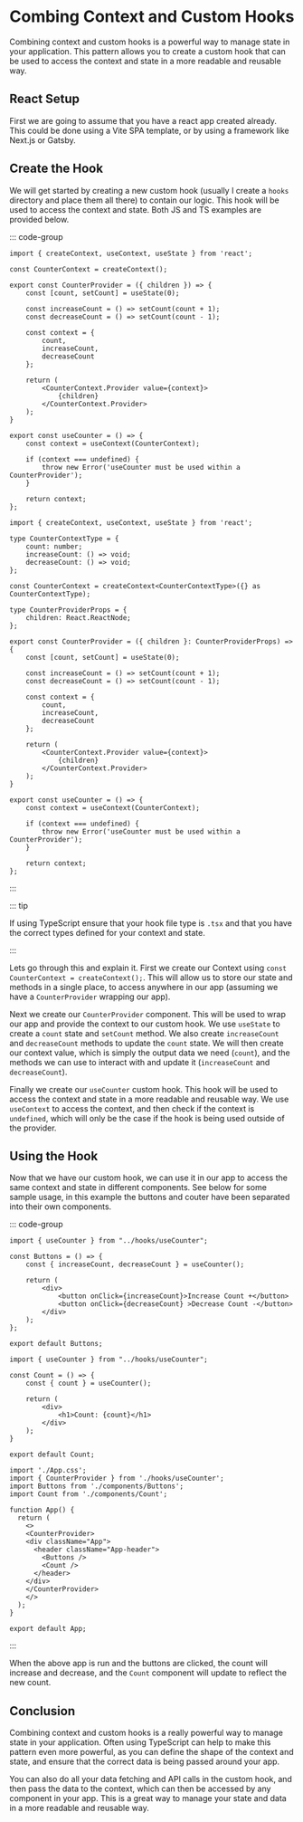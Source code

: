 # Combing Context and Custom Hooks

Combining context and custom hooks is a powerful way to manage state in your application. This pattern allows you to create a custom hook that can be used to access the context and state in a more readable and reusable way.

## React Setup

First we are going to assume that you have a react app created already. This could be done using a Vite SPA template, or by using a framework like Next.js or Gatsby.

## Create the Hook

We will get started by creating a new custom hook (usually I create a `hooks` directory and place them all there) to contain our logic. This hook will be used to access the context and state. Both JS and TS examples are provided below.

::: code-group

```jsx:line-numbers [useCounter.js]
import { createContext, useContext, useState } from 'react';

const CounterContext = createContext();

export const CounterProvider = ({ children }) => {
    const [count, setCount] = useState(0);

    const increaseCount = () => setCount(count + 1);
    const decreaseCount = () => setCount(count - 1);

    const context = {
        count,
        increaseCount,
        decreaseCount
    };
    
    return (
        <CounterContext.Provider value={context}>
            {children}
        </CounterContext.Provider>
    );
}

export const useCounter = () => {
    const context = useContext(CounterContext);

    if (context === undefined) {
        throw new Error('useCounter must be used within a CounterProvider');
    }

    return context;
};
```

```tsx:line-numbers [useCounter.tsx]
import { createContext, useContext, useState } from 'react';

type CounterContextType = {
    count: number;
    increaseCount: () => void;
    decreaseCount: () => void;
};

const CounterContext = createContext<CounterContextType>({} as CounterContextType);

type CounterProviderProps = {
    children: React.ReactNode;
};

export const CounterProvider = ({ children }: CounterProviderProps) => {
    const [count, setCount] = useState(0);

    const increaseCount = () => setCount(count + 1);
    const decreaseCount = () => setCount(count - 1);

    const context = {
        count,
        increaseCount,
        decreaseCount
    };
    
    return (
        <CounterContext.Provider value={context}>
            {children}
        </CounterContext.Provider>
    );
}

export const useCounter = () => {
    const context = useContext(CounterContext);

    if (context === undefined) {
        throw new Error('useCounter must be used within a CounterProvider');
    }

    return context;
};
```


:::

::: tip

If using TypeScript ensure that your hook file type is `.tsx` and that you have the correct types defined for your context and state.

:::

Lets go through this and explain it. First we create our Context using `const CounterContext = createContext();`. This will allow us to store our state and methods in a single place, to access anywhere in our app (assuming we have a `CounterProvider` wrapping our app).

Next we create our `CounterProvider` component. This will be used to wrap our app and provide the context to our custom hook. We use `useState` to create a `count` state and `setCount` method. We also create `increaseCount` and `decreaseCount` methods to update the `count` state. We will then create our context value, which is simply the output data we need (`count`), and the methods we can use to interact with and update it (`increaseCount` and `decreaseCount`).

Finally we create our `useCounter` custom hook. This hook will be used to access the context and state in a more readable and reusable way. We use `useContext` to access the context, and then check if the context is `undefined`, which will only be the case if the hook is being used outside of the provider.

## Using the Hook

Now that we have our custom hook, we can use it in our app to access the same context and state in different components. See below for some sample usage, in this example the buttons and couter have been separated into their own components.

::: code-group

```jsx:line-numbers [components/Buttons.js]
import { useCounter } from "../hooks/useCounter";

const Buttons = () => {
    const { increaseCount, decreaseCount } = useCounter();

    return (
        <div>
            <button onClick={increaseCount}>Increase Count +</button>
            <button onClick={decreaseCount} >Decrease Count -</button>
        </div>
    );
};

export default Buttons;
```

```jsx:line-numbers [components/Count.js]
import { useCounter } from "../hooks/useCounter";

const Count = () => {
    const { count } = useCounter();

    return (
        <div>
            <h1>Count: {count}</h1>
        </div>
    );
}

export default Count;
```

```jsx:line-numbers [App.js]
import './App.css';
import { CounterProvider } from './hooks/useCounter';
import Buttons from './components/Buttons';
import Count from './components/Count';

function App() {
  return (
    <>
    <CounterProvider>
    <div className="App">
      <header className="App-header">
        <Buttons />
        <Count />
      </header>
    </div>
    </CounterProvider>
    </>
  );
}

export default App;
```

:::

When the above app is run and the buttons are clicked, the count will increase and decrease, and the `Count` component will update to reflect the new count.

## Conclusion

Combining context and custom hooks is a really powerful way to manage state in your application. Often using TypeScript can help to make this pattern even more powerful, as you can define the shape of the context and state, and ensure that the correct data is being passed around your app.

You can also do all your data fetching and API calls in the custom hook, and then pass the data to the context, which can then be accessed by any component in your app. This is a great way to manage your state and data in a more readable and reusable way.